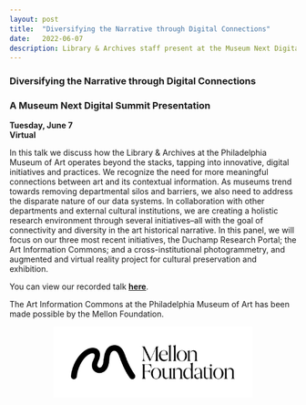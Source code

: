 ```yaml
---
layout: post 
title:  "Diversifying the Narrative through Digital Connections"
date:   2022-06-07
description: Library & Archives staff present at the Museum Next Digital Summit
---
```


### Diversifying the Narrative through Digital Connections  
### A Museum Next Digital Summit Presentation

**Tuesday, June 7**   
**Virtual**  
	
In this talk we discuss how the Library & Archives at the Philadelphia Museum of Art operates beyond the stacks, tapping into innovative, digital initiatives and practices. We recognize the need for more meaningful connections between art and its contextual information. As museums trend towards removing departmental silos and barriers, we also need to address the disparate nature of our data systems. In collaboration with other departments and external cultural institutions, we are creating a holistic research environment through several initiatives–all with the goal of connectivity and diversity in the art historical narrative. In this panel, we will focus on our three most recent initiatives, the Duchamp Research Portal; the Art Information Commons; and a cross-institutional photogrammetry, and augmented and virtual reality project for cultural preservation and exhibition.  
	
You can view our recorded talk **[here](https://drive.google.com/file/d/1vLOTLUQSgsk8niyFmERj-gHEjZV72juL/view?usp=sharing)**.


The Art Information Commons at the Philadelphia Museum of Art has been made possible by the Mellon Foundation.<br>
<p style="text-align:center;"><img src="/assets/img/Mellon_Logomark_Lockup_Black.jpg"
     width="350" 
     height="auto" />

